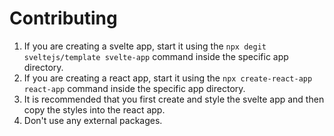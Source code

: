 # Contributing

1. If you are creating a svelte app, start it using the `npx degit sveltejs/template svelte-app` command inside the specific app directory.
2. If you are creating a react app, start it using the `npx create-react-app react-app` command inside the specific app directory.
3. It is recommended that you first create and style the svelte app and then copy the styles into the react app.
4. Don't use any external packages.
